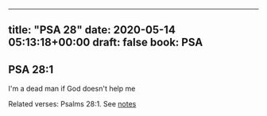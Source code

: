 
---
title: "PSA 28"
date: 2020-05-14 05:13:18+00:00
draft: false
book: PSA
---

## PSA 28:1

I'm a dead man if God doesn't help me

Related verses: Psalms 28:1. See [notes](https://my.bible.com/notes/3429071683771424971)

